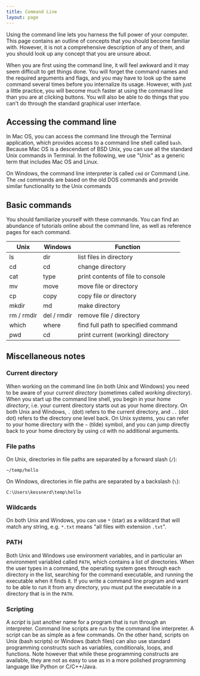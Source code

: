```yaml
---
title: Command Line
layout: page
---
```


Using the command line lets you harness the full power of your computer.  This
page contains an outline of concepts that you should become familiar with.
However, it is not a comprehensive description of any of them, and you should
look up any concept that you are unsure about.

When you are first using the command line, it will feel awkward and it may
seem difficult to get things done.   You will forget the command names
and the required arguments and flags, and you may have to look up the same
command several times before you internalize its usage.    However, with
just a little practice, you will become much faster at using the command line
than you are at clicking buttons.  You will also be able to do things
that you can't do through the standard graphical user interface.

## Accessing the command line

 In Mac OS, you can access the command line through the Terminal application,
 which provides access to a command line shell called ```bash```.  Because Mac OS
 is a descendant of BSD Unix, you can use all the standard Unix commands in
 Terminal.  In the following, we use "Unix" as a generic term that includes Mac OS
 and Linux. 

 On Windows, the command line interpreter is called ```cmd``` or 
Command Line.   The ```cmd``` commands are based on the old DOS
commands and provide similar functionality to the Unix commands 


## Basic commands

 You should familiarize yourself with these commands.  You can find an
abundance of tutorials online about the command line, as well as reference
pages for each command.
 



| Unix | Windows | Function |
|------|---------|----------|
|ls |dir |list files in directory |
|cd |cd |change directory |
|cat |type |print contents of file to console |
|mv |move |move file or directory |
|cp |copy |copy file or directory |
|mkdir |md |make directory |
|rm / rmdir |del / rmdir |remove file / directory |
|which |where |find full path to specified command |
|pwd |cd |print current (working) directory |



## Miscellaneous notes

### Current directory

 When working on the command line (in both Unix and Windows) you need to be
aware of your _current directory_ (sometimes called _working
directory_).  When you start up the command line shell, you begin in your
_home directory_, i.e. your current directory starts out as your home
directory.  On both Unix and Windows, ```.``` (dot) refers to the
current directory, and ```..``` (dot dot) refers to the directory one
level back.  On Unix systems, you can refer to your home directory with the
```~``` (tilde) symbol, and you can jump directly back to your home
directory by using ```cd``` with no additional arguments.

### File paths

 On Unix, directories in file paths are separated by a forward slash
(```/```): 


```
~/temp/hello 
```

On Windows, directories in file paths are separated by a backslash
(```\```): 

```
C:\Users\kessnerd\temp\hello
```

### Wildcards

On both Unix and Windows, you can use ```*``` (star) as a wildcard
that will match any string, e.g. ```*.txt``` means "all files with
extension ```.txt```".

### PATH

Both Unix and Windows use environment variables, and in
particular an environment variabled called ```PATH```, which contains a
list of directories.   When the user types in a command, the operating
system goes through each directory in the list, searching for the command
executable, and running the executable when it finds it. If you write a
command line program and want to be able to run it from any directory, you must
put the executable in a directory that is in the ```PATH```.  

### Scripting
A _script_ is just another name for a program that
is run through an interpreter.  Command line scripts are run by the
command line interpreter.  A script can be as simple as a few commands.
On the other hand, scripts on Unix (bash scripts) or Windows (batch
files) can also use standard programming constructs such as variables,
conditionals, loops, and functions.  Note however that while these
programming constructs are available, they are not as easy to use as in a more
polished programming language like Python or C/C++/Java.  



